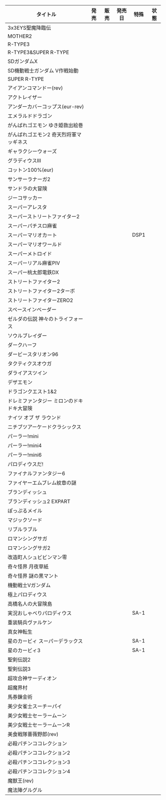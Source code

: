 | タイトル | 発売 | 販売 | 発売日 | 特殊 | 状態 |
| ---- | ---- | ---- | ---- | ---- | ---- |
| 3x3EYS聖魔降臨伝 |  |  |  |  |  |
| MOTHER2 |  |  |  |  |  |
| R-TYPE3 |  |  |  |  |  |
| R-TYPE3&SUPER R-TYPE |  |  |  |  |  |
| SDガンダムX |  |  |  |  |  |
| SD機動戦士ガンダム V作戦始動 |  |  |  |  |  |
| SUPER R-TYPE |  |  |  |  |  |
| アイアンコマンドー(rev) |  |  |  |  |  |
| アクトレイザー |  |  |  |  |  |
| アンダーカバーコップス(eur-rev) |  |  |  |  |  |
| エメラルドドラゴン |  |  |  |  |  |
| がんばれゴエモン ゆき姫救出絵巻 |  |  |  |  |  |
| がんばれゴエモン2 奇天烈将軍マッギネス |  |  |  |  |  |
| ギャラクシーウォーズ |  |  |  |  |  |
| グラディウスⅢ |  |  |  |  |  |
| コットン100%(eur) |  |  |  |  |  |
| サンサーラナーガ2 |  |  |  |  |  |
| サンドラの大冒険 |  |  |  |  |  |
| ジーコサッカー |  |  |  |  |  |
| スーパーアレスタ |  |  |  |  |  |
| スーパーストリートファイター2 |  |  |  |  |  |
| スーパーパチスロ麻雀 |  |  |  |  |  |
| スーパーマリオカート |  |  |  | DSP1 |  |
| スーパーマリオワールド |  |  |  |  |  |
| スーパーメトロイド |  |  |  |  |  |
| スーパーリアル麻雀PⅣ |  |  |  |  |  |
| スーパー桃太郎電鉄DX |  |  |  |  |  |
| ストリートファイター2 |  |  |  |  |  |
| ストリートファイター2ターボ |  |  |  |  |  |
| ストリートファイターZERO2 |  |  |  |  |  |
| スペースインベーダー |  |  |  |  |  |
| ゼルダの伝説 神々のトライフォース |  |  |  |  |  |
| ソウルブレイダー |  |  |  |  |  |
| ダークハーフ |  |  |  |  |  |
| ダービースタリオン96 |  |  |  |  |  |
| タクティクスオウガ |  |  |  |  |  |
| ダライアスツイン |  |  |  |  |  |
| デザエモン |  |  |  |  |  |
| ドラゴンクエスト1&2 |  |  |  |  |  |
| ドレミファンタジー ミロンのドキドキ大冒険 |  |  |  |  |  |
| ナイツ オブ ザ ラウンド |  |  |  |  |  |
| ニチブツアーケードクラシックス |  |  |  |  |  |
| パーラー!mini |  |  |  |  |  |
| パーラー!mini4 |  |  |  |  |  |
| パーラー!mini6 |  |  |  |  |  |
| パロディウスだ! |  |  |  |  |  |
| ファイナルファンタジー6 |  |  |  |  |  |
| ファイヤーエムブレム紋章の謎 |  |  |  |  |  |
| ブランディッシュ |  |  |  |  |  |
| ブランディッシュ2 EXPART |  |  |  |  |  |
| ぽっぷるメイル |  |  |  |  |  |
| マジックソード |  |  |  |  |  |
| リブルラブル |  |  |  |  |  |
| ロマンシングサガ |  |  |  |  |  |
| ロマンシングサガ2 |  |  |  |  |  |
| 改造町人シュビビンマン零 |  |  |  |  |  |
| 奇々怪界 月夜草紙 |  |  |  |  |  |
| 奇々怪界 謎の黒マント |  |  |  |  |  |
| 機動戦士Vガンダム |  |  |  |  |  |
| 極上パロディウス |  |  |  |  |  |
| 高橋名人の大冒険島 |  |  |  |  |  |
| 実況おしゃべりパロディウス |  |  |  | SA-1 |  |
| 重装騎兵ヴァルケン |  |  |  |  |  |
| 真女神転生 |  |  |  |  |  |
| 星のカービィ スーパーデラックス |  |  |  | SA-1 |  |
| 星のカービィ3 |  |  |  | SA-1 |  |
| 聖剣伝説2 |  |  |  |  |  |
| 聖剣伝説3 |  |  |  |  |  |
| 超攻合神サーディオン |  |  |  |  |  |
| 超魔界村 |  |  |  |  |  |
| 馬券錬金術 |  |  |  |  |  |
| 美少女雀士スーチーパイ |  |  |  |  |  |
| 美少女戦士セーラームーン |  |  |  |  |  |
| 美少女戦士セーラームーンR |  |  |  |  |  |
| 美食戦隊薔薇野郎(rev) |  |  |  |  |  |
| 必殺パチンココレクション |  |  |  |  |  |
| 必殺パチンココレクション2 |  |  |  |  |  |
| 必殺パチンココレクション3 |  |  |  |  |  |
| 必殺パチンココレクション4 |  |  |  |  |  |
| 魔獣王(rev) |  |  |  |  |  |
| 魔法陣グルグル |  |  |  |  |  |
